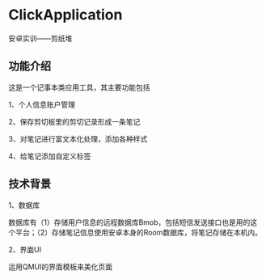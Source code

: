 # ClickApplication
安卓实训——剪纸堆
## 功能介绍
这是一个记事本类应用工具，其主要功能包括

1、个人信息账户管理

2、保存剪切板里的剪切记录形成一条笔记

3、对笔记进行富文本化处理，添加各种样式

4、给笔记添加自定义标签

## 技术背景
1、数据库

数据库有（1）存储用户信息的远程数据库Bmob，包括短信发送接口也是用的这个平台；（2）存储笔记信息使用安卓本身的Room数据库，将笔记存储在本机内。

2、界面UI

运用QMUI的界面模板来美化页面

